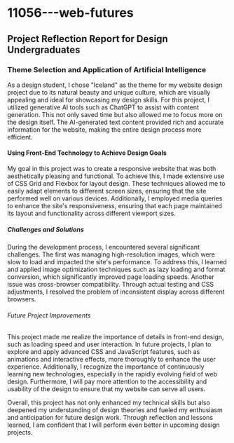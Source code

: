 # 11056---web-futures
## Project Reflection Report for Design Undergraduates

### Theme Selection and Application of Artificial Intelligence
As a design student, I chose "Iceland" as the theme for my website design project due to its natural beauty and unique culture, which are visually appealing and ideal for showcasing my design skills. For this project, I utilized generative AI tools such as ChatGPT to assist with content generation. This not only saved time but also allowed me to focus more on the design itself. The AI-generated text content provided rich and accurate information for the website, making the entire design process more efficient.

#### Using Front-End Technology to Achieve Design Goals
My goal in this project was to create a responsive website that was both aesthetically pleasing and functional. To achieve this, I made extensive use of CSS Grid and Flexbox for layout design. These techniques allowed me to easily adapt elements to different screen sizes, ensuring that the site performed well on various devices. Additionally, I employed media queries to enhance the site's responsiveness, ensuring that each page maintained its layout and functionality across different viewport sizes.

##### Challenges and Solutions
During the development process, I encountered several significant challenges. The first was managing high-resolution images, which were slow to load and impacted the site's performance. To address this, I learned and applied image optimization techniques such as lazy loading and format conversion, which significantly improved page loading speeds. Another issue was cross-browser compatibility. Through actual testing and CSS adjustments, I resolved the problem of inconsistent display across different browsers.

###### Future Project Improvements
This project made me realize the importance of details in front-end design, such as loading speed and user interaction. In future projects, I plan to explore and apply advanced CSS and JavaScript features, such as animations and interactive effects, more thoroughly to enhance the user experience. Additionally, I recognize the importance of continuously learning new technologies, especially in the rapidly evolving field of web design. Furthermore, I will pay more attention to the accessibility and usability of the design to ensure that my website can serve all users.

Overall, this project has not only enhanced my technical skills but also deepened my understanding of design theories and fueled my enthusiasm and anticipation for future design work. Through reflection and lessons learned, I am confident that I will perform even better in upcoming design projects.
